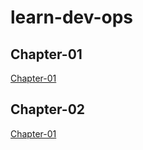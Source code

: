  # learn-dev-ops  

## Chapter-01   

[Chapter-01](chapter-01/README.md)  


## Chapter-02   
[Chapter-01](chapter-02/README.md)  







 
